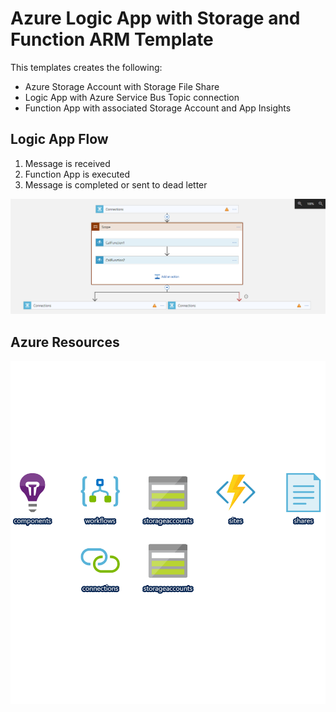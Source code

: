 # Azure Logic App with Storage and Function ARM Template

This templates creates the following:

- Azure Storage Account with Storage File Share
- Logic App with Azure Service Bus Topic connection
- Function App with associated Storage Account and App Insights

## Logic App Flow

1. Message is received
2. Function App is executed
3. Message is completed or sent to dead letter

![LogicAppFlow](LogicAppFlow.PNG)

## Azure Resources

![AzureResources](AzureResources.png)
